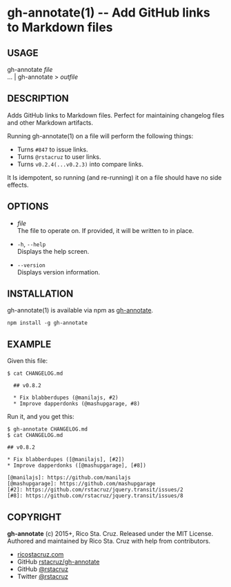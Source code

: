 # gh-annotate(1) -- Add GitHub links to Markdown files

## USAGE

gh-annotate *file*  
... | gh-annotate > *outfile*

## DESCRIPTION

Adds GitHub links to Markdown files. Perfect for maintaining changelog files and other Markdown artifacts.

Running gh-annotate(1) on a file will perform the following things:

 * Turns `#847` to issue links.
 * Turns `@rstacruz` to user links.
 * Turns `v0.2.4(...v0.2.3)` into compare links.

It Is idempotent, so running (and re-running) it on a file should have no side effects.

## OPTIONS

* *file*  
The file to operate on. If provided, it will be written to in place.

* `-h`, `--help`  
  Displays the help screen.

* `--version`  
Displays version information.

## INSTALLATION

gh-annotate(1) is available via npm as [gh-annotate](https://npmjs.org/package/gh-annotate).

```
npm install -g gh-annotate
```

## EXAMPLE

Given this file:

```
$ cat CHANGELOG.md

  ## v0.8.2

  * Fix blabberdupes (@manilajs, #2)
  * Improve dapperdonks (@mashupgarage, #8)
```

Run it, and you get this:

```
$ gh-annotate CHANGELOG.md
$ cat CHANGELOG.md

## v0.8.2

* Fix blabberdupes ([@manilajs], [#2])
* Improve dapperdonks ([@mashupgarage], [#8])

[@manilajs]: https://github.com/manilajs
[@mashupgarage]: https://github.com/mashupgarage
[#2]: https://github.com/rstacruz/jquery.transit/issues/2
[#8]: https://github.com/rstacruz/jquery.transit/issues/8
```

## COPYRIGHT

**gh-annotate** (c) 2015+, Rico Sta. Cruz. Released under the MIT License.
Authored and maintained by Rico Sta. Cruz with help from contributors.

* [ricostacruz.com](http://ricostacruz.com)
* GitHub [rstacruz/gh-annotate](https://github.com/rstacruz/gh-annotate)
* GitHub [@rstacruz](https://github.com/rstacruz)
* Twitter [@rstacruz](https://twitter.com/rstacruz)
